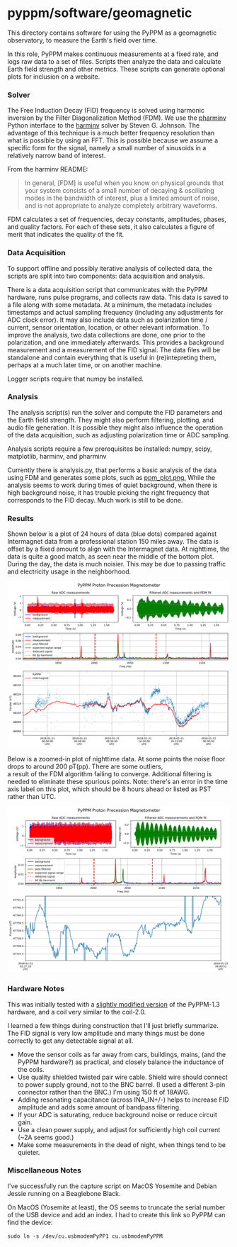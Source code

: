 # pyppm/software/geomagnetic

This directory contains software for using the PyPPM as a geomagnetic observatory, to measure the Earth's field over time.

In this role, PyPPM makes continuous measurements at a fixed rate, and logs raw data to a set of files.  Scripts then analyze the data and calculate Earth field strength and other metrics.  These scripts can generate optional plots for inclusion on a website.

### Solver

The Free Induction Decay (FID) frequency is solved using harmonic inversion by the Filter Diagonalization Method (FDM).  We use the [pharminv](https://github.com/aaren/pharminv) Python interface to the [harminv](https://github.com/stevengj/harminv) solver by Steven G. Johnson.  The advantage of this technique is a much better frequency resolution than what is possible by using an FFT.  This is possible because we assume a specific form for the signal, namely a small number of sinusoids in a relatively narrow band of interest.  

From the harminv README:

>In general, [FDM] is useful when you know on physical grounds that your system consists of a small number of decaying & oscillating modes in the bandwidth of interest, plus a limited amount of noise, and is not appropriate to analyze completely arbitrary waveforms.

FDM calculates a set of frequencies, decay constants, amplitudes, phases, and quality factors.  For each of these sets, it also calculates a figure of merit that indicates the quality of the fit.

### Data Acquisition

To support offline and possibly iterative analysis of collected data, the scripts are split into two components: data acquisition and analysis.

There is a data acquisition script that communicates with the PyPPM hardware, runs pulse programs, and collects raw data.  This data is saved to a file along with some metadata.  At a minimum, the metadata includes timestamps and actual sampling frequency (including any adjustments for ADC clock error).  It may also include data such as polarization time / current, sensor orientation, location, or other relevant information.  To improve the analysis, two data collections are done, one prior to the polarization, and one immediately afterwards.  This provides a background measurement and a measurement of the FID signal.  The data files will be standalone and contain everything that is useful in (re)intepreting them, perhaps at a much later time, or on another machine.

Logger scripts require that numpy be installed.

### Analysis

The analysis script(s) run the solver and compute the FID parameters and the Earth field strength.  They might also perform filtering, plotting, and audio file generation.  It is possible they might also influence the operation of the data acquisition, such as adjusting polarization time or ADC sampling.

Analysis scripts require a few prerequisites be installed: numpy, scipy, matplotlib, harminv, and pharminv

Currently there is analysis.py, that performs a basic analysis of the data using FDM and generates some plots, such as [ppm_plot.png.](./ppm_plot.png)  While the analysis seems to work during times of quiet background, when there is high background noise, it has trouble picking the right frequency that corresponds to the FID decay.  Much work is still to be done.

### Results

Shown below is a plot of 24 hours of data (blue dots) compared against Intermagnet data from a professional station 150 miles away. 
The data is offset by a fixed amount to align with the Intermagnet data. At nighttime, the data is quite a good match, as seen near 
the middle of the bottom plot. During the day, the data is much noisier. This may be due to passing traffic and electricity usage 
in the neighborhood.

<p align="center"><img src="ppm_plot.png" alt="ppm_plot" width="800"/></p>

Below is a zoomed-in plot of nighttime data. At some points the noise floor drops to around 200 pT(pp). There are some outliers,  
a result of the FDM algorithm failing to converge. Additional filtering is needed to eliminate these spurious points.
Note: there's an error in the time axis label on this plot, which should be 8 hours ahead or listed as PST rather than UTC.

<p align="center"><img src="ppm_plot.night.png" alt="ppm_plot.night" width="800"/></p>

### Hardware Notes

This was initially tested with a [slightly modified version](../../designs/ppm-1.3/v1_redlined.pdf) of the PyPPM-1.3 hardware, and a coil very similar to the coil-2.0.  

I learned a few things during construction that I'll just briefly summarize.  The FID signal is very low amplitude and many things must be done correctly to get any detectable signal at all.

- Move the sensor coils as far away from cars, buildings, mains, (and the PyPPM hardware?) as practical, and closely balance the inductance of the coils.
- Use quality shielded twisted pair wire cable.  Shield wire should connect to power supply ground, not to the BNC barrel.  (I used a different 3-pin connector rather than the BNC.) I'm using 150 ft of 18AWG.
- Adding resonating capacitance (across INA_IN+/-) helps to increase FID amplitude and adds some amount of bandpass filtering.
- If your ADC is saturating, reduce background noise or reduce circuit gain.
- Use a clean power supply, and adjust for sufficiently high coil current (~2A seems good.)
- Make some measurements in the dead of night, when things tend to be quieter.

### Miscellaneous Notes

I've successfully run the capture script on MacOS Yosemite and Debian Jessie running on a Beaglebone Black.

On MacOS (Yosemite at least), the OS seems to truncate the serial number of the USB device and add an index. I had to create this link so PyPPM can find the device:

    sudo ln -s /dev/cu.usbmodemPyPP1 cu.usbmodemPyPPM

